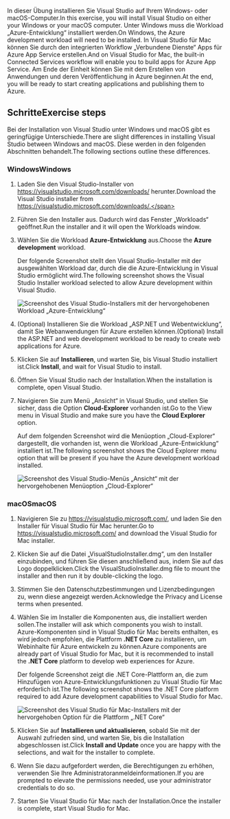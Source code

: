 <span data-ttu-id="5a65d-101">In dieser Übung installieren Sie Visual Studio auf Ihrem Windows- oder macOS-Computer.</span><span class="sxs-lookup"><span data-stu-id="5a65d-101">In this exercise, you will install Visual Studio on either your Windows or your macOS computer.</span></span> <span data-ttu-id="5a65d-102">Unter Windows muss die Workload „Azure-Entwicklung“ installiert werden.</span><span class="sxs-lookup"><span data-stu-id="5a65d-102">On Windows, the Azure development workload will need to be installed.</span></span> <span data-ttu-id="5a65d-103">In Visual Studio für Mac können Sie durch den integrierten Workflow „Verbundene Dienste“ Apps für Azure App Service erstellen.</span><span class="sxs-lookup"><span data-stu-id="5a65d-103">And on Visual Studio for Mac, the built-in Connected Services workflow will enable you to build apps for Azure App Service.</span></span> <span data-ttu-id="5a65d-104">Am Ende der Einheit können Sie mit dem Erstellen von Anwendungen und deren Veröffentlichung in Azure beginnen.</span><span class="sxs-lookup"><span data-stu-id="5a65d-104">At the end, you will be ready to start creating applications and publishing them to Azure.</span></span>

## <a name="exercise-steps"></a><span data-ttu-id="5a65d-105">Schritte</span><span class="sxs-lookup"><span data-stu-id="5a65d-105">Exercise steps</span></span>

<span data-ttu-id="5a65d-106">Bei der Installation von Visual Studio unter Windows und macOS gibt es geringfügige Unterschiede.</span><span class="sxs-lookup"><span data-stu-id="5a65d-106">There are slight differences in installing Visual Studio between Windows and macOS.</span></span> <span data-ttu-id="5a65d-107">Diese werden in den folgenden Abschnitten behandelt.</span><span class="sxs-lookup"><span data-stu-id="5a65d-107">The following sections outline these differences.</span></span>

### <a name="windows"></a><span data-ttu-id="5a65d-108">Windows</span><span class="sxs-lookup"><span data-stu-id="5a65d-108">Windows</span></span>

1. <span data-ttu-id="5a65d-109">Laden Sie den Visual Studio-Installer von https://visualstudio.microsoft.com/downloads/ herunter.</span><span class="sxs-lookup"><span data-stu-id="5a65d-109">Download the Visual Studio installer from https://visualstudio.microsoft.com/downloads/.</span></span>

1. <span data-ttu-id="5a65d-110">Führen Sie den Installer aus. Dadurch wird das Fenster „Workloads“ geöffnet.</span><span class="sxs-lookup"><span data-stu-id="5a65d-110">Run the installer and it will open the Workloads window.</span></span>

1. <span data-ttu-id="5a65d-111">Wählen Sie die Workload **Azure-Entwicklung** aus.</span><span class="sxs-lookup"><span data-stu-id="5a65d-111">Choose the **Azure development** workload.</span></span>

    <span data-ttu-id="5a65d-112">Der folgende Screenshot stellt den Visual Studio-Installer mit der ausgewählten Workload dar, durch die die Azure-Entwicklung in Visual Studio ermöglicht wird.</span><span class="sxs-lookup"><span data-stu-id="5a65d-112">The following screenshot shows the Visual Studio Installer workload selected to allow Azure development within Visual Studio.</span></span>

    ![Screenshot des Visual Studio-Installers mit der hervorgehobenen Workload „Azure-Entwicklung“](../media/5-select-azure-workload.png)

1. <span data-ttu-id="5a65d-114">(Optional) Installieren Sie die Workload „ASP.NET und Webentwicklung“, damit Sie Webanwendungen für Azure erstellen können.</span><span class="sxs-lookup"><span data-stu-id="5a65d-114">(Optional) Install the ASP.NET and web development workload to be ready to create web applications for Azure.</span></span>

1. <span data-ttu-id="5a65d-115">Klicken Sie auf **Installieren**, und warten Sie, bis Visual Studio installiert ist.</span><span class="sxs-lookup"><span data-stu-id="5a65d-115">Click **Install**, and wait for Visual Studio to install.</span></span>

1. <span data-ttu-id="5a65d-116">Öffnen Sie Visual Studio nach der Installation.</span><span class="sxs-lookup"><span data-stu-id="5a65d-116">When the installation is complete, open Visual Studio.</span></span>

1. <span data-ttu-id="5a65d-117">Navigieren Sie zum Menü „Ansicht“ in Visual Studio, und stellen Sie sicher, dass die Option **Cloud-Explorer** vorhanden ist.</span><span class="sxs-lookup"><span data-stu-id="5a65d-117">Go to the View menu in Visual Studio and make sure you have the **Cloud Explorer** option.</span></span>

    <span data-ttu-id="5a65d-118">Auf dem folgenden Screenshot wird die Menüoption „Cloud-Explorer“ dargestellt, die vorhanden ist, wenn die Workload „Azure-Entwicklung“ installiert ist.</span><span class="sxs-lookup"><span data-stu-id="5a65d-118">The following screenshot shows the Cloud Explorer menu option that will be present if you have the Azure development workload installed.</span></span>

    ![Screenshot des Visual Studio-Menüs „Ansicht“ mit der hervorgehobenen Menüoption „Cloud-Explorer“](../media/5-verify-cloud-explorer.png)

### <a name="macos"></a><span data-ttu-id="5a65d-120">macOS</span><span class="sxs-lookup"><span data-stu-id="5a65d-120">macOS</span></span>

1. <span data-ttu-id="5a65d-121">Navigieren Sie zu https://visualstudio.microsoft.com/, und laden Sie den Installer für Visual Studio für Mac herunter.</span><span class="sxs-lookup"><span data-stu-id="5a65d-121">Go to https://visualstudio.microsoft.com/ and download the Visual Studio for Mac installer.</span></span>

1. <span data-ttu-id="5a65d-122">Klicken Sie auf die Datei „VisualStudioInstaller.dmg“, um den Installer einzubinden, und führen Sie diesen anschließend aus, indem Sie auf das Logo doppelklicken.</span><span class="sxs-lookup"><span data-stu-id="5a65d-122">Click the VisualStudioInstaller.dmg file to mount the installer and then run it by double-clicking the logo.</span></span>

1. <span data-ttu-id="5a65d-123">Stimmen Sie den Datenschutzbestimmungen und Lizenzbedingungen zu, wenn diese angezeigt werden.</span><span class="sxs-lookup"><span data-stu-id="5a65d-123">Acknowledge the Privacy and License terms when presented.</span></span>

1. <span data-ttu-id="5a65d-124">Wählen Sie im Installer die Komponenten aus, die installiert werden sollen.</span><span class="sxs-lookup"><span data-stu-id="5a65d-124">The installer will ask which components you wish to install.</span></span> <span data-ttu-id="5a65d-125">Azure-Komponenten sind in Visual Studio für Mac bereits enthalten, es wird jedoch empfohlen, die Plattform **.NET Core** zu installieren, um Webinhalte für Azure entwickeln zu können.</span><span class="sxs-lookup"><span data-stu-id="5a65d-125">Azure components are already part of Visual Studio for Mac, but it is recommended to install the **.NET Core** platform to develop web experiences for Azure.</span></span>

    <span data-ttu-id="5a65d-126">Der folgende Screenshot zeigt die .NET Core-Plattform an, die zum Hinzufügen von Azure-Entwicklungsfunktionen zu Visual Studio für Mac erforderlich ist.</span><span class="sxs-lookup"><span data-stu-id="5a65d-126">The following screenshot shows the .NET Core platform required to add Azure development capabilities to Visual Studio for Mac.</span></span>

    ![Screenshot des Visual Studio für Mac-Installers mit der hervorgehoben Option für die Plattform „.NET Core“](../media/5-vsmac-install-net-core.png)

1. <span data-ttu-id="5a65d-128">Klicken Sie auf **Installieren und aktualisieren**, sobald Sie mit der Auswahl zufrieden sind, und warten Sie, bis die Installation abgeschlossen ist.</span><span class="sxs-lookup"><span data-stu-id="5a65d-128">Click **Install and Update** once you are happy with the selections, and wait for the installer to complete.</span></span>

1. <span data-ttu-id="5a65d-129">Wenn Sie dazu aufgefordert werden, die Berechtigungen zu erhöhen, verwenden Sie Ihre Administratoranmeldeinformationen.</span><span class="sxs-lookup"><span data-stu-id="5a65d-129">If you are prompted to elevate the permissions needed, use your administrator credentials to do so.</span></span>

1. <span data-ttu-id="5a65d-130">Starten Sie Visual Studio für Mac nach der Installation.</span><span class="sxs-lookup"><span data-stu-id="5a65d-130">Once the installer is complete, start Visual Studio for Mac.</span></span>
